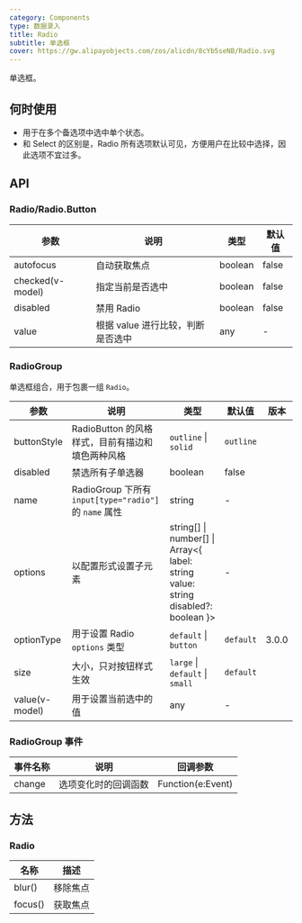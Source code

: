 ```yaml
---
category: Components
type: 数据录入
title: Radio
subtitle: 单选框
cover: https://gw.alipayobjects.com/zos/alicdn/8cYb5seNB/Radio.svg
---
```


单选框。

## 何时使用

- 用于在多个备选项中选中单个状态。
- 和 Select 的区别是，Radio 所有选项默认可见，方便用户在比较中选择，因此选项不宜过多。

## API

### Radio/Radio.Button

| 参数             | 说明                              | 类型    | 默认值 |
| ---------------- | --------------------------------- | ------- | ------ |
| autofocus        | 自动获取焦点                      | boolean | false  |
| checked(v-model) | 指定当前是否选中                  | boolean | false  |
| disabled         | 禁用 Radio                        | boolean | false  |
| value            | 根据 value 进行比较，判断是否选中 | any     | -      |

### RadioGroup

单选框组合，用于包裹一组 `Radio`。

| 参数 | 说明 | 类型 | 默认值 | 版本 |
| --- | --- | --- | --- | --- |
| buttonStyle | RadioButton 的风格样式，目前有描边和填色两种风格 | `outline` \| `solid` | `outline` |  |
| disabled | 禁选所有子单选器 | boolean | false |  |
| name | RadioGroup 下所有 `input[type="radio"]` 的 `name` 属性 | string | - |  |
| options | 以配置形式设置子元素 | string\[] \| number[] \| Array&lt;{ label: string value: string disabled?: boolean }> | - |  |
| optionType | 用于设置 Radio `options` 类型 | `default` \| `button` | `default` | 3.0.0 |
| size | 大小，只对按钮样式生效 | `large` \| `default` \| `small` | `default` |  |
| value(v-model) | 用于设置当前选中的值 | any | - |  |

### RadioGroup 事件

| 事件名称 | 说明                 | 回调参数          |
| -------- | -------------------- | ----------------- |
| change   | 选项变化时的回调函数 | Function(e:Event) |

## 方法

### Radio

| 名称    | 描述     |
| ------- | -------- |
| blur()  | 移除焦点 |
| focus() | 获取焦点 |
